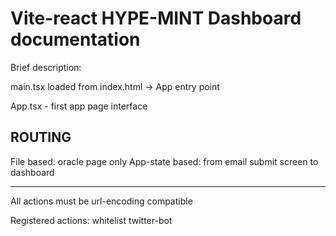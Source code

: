 # Vite-react HYPE-MINT Dashboard documentation


Brief description: 

main.tsx loaded from index.html -> App entry point 

App.tsx - first app page interface 

ROUTING
-

File based: oracle page only
App-state based: from email submit screen to dashboard

---

All actions must be url-encoding compatible 

Registered actions: 
whitelist
twitter-bot
